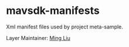 # mavsdk-manifests
Xml manifest files used by project meta-sample.

Layer Maintainer: [Ming Liu](<mailto:liu.ming50@gmail.com>)
